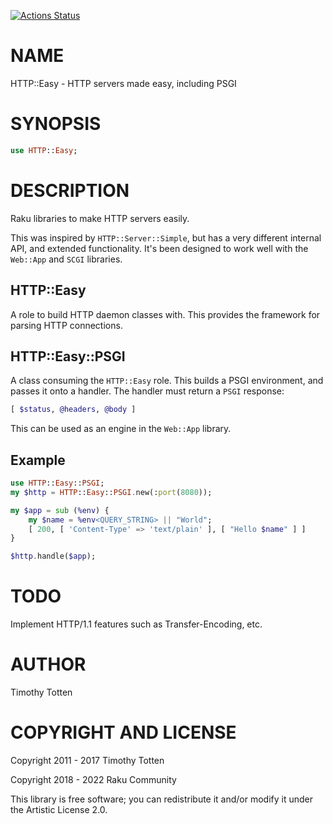 [![Actions Status](https://github.com/raku-community-modules/HTTP-Easy/actions/workflows/test.yml/badge.svg)](https://github.com/raku-community-modules/HTTP-Easy/actions)

NAME
====

HTTP::Easy - HTTP servers made easy, including PSGI

SYNOPSIS
========

```raku
use HTTP::Easy;
```

DESCRIPTION
===========

Raku libraries to make HTTP servers easily. 

This was inspired by `HTTP::Server::Simple`, but has a very different internal API, and extended functionality. It's been designed to work well with the `Web::App` and `SCGI` libraries.

HTTP::Easy
----------

A role to build HTTP daemon classes with. This provides the framework for parsing HTTP connections.

HTTP::Easy::PSGI
----------------

A class consuming the `HTTP::Easy` role. This builds a PSGI environment, and passes it onto a handler. The handler must return a `PSGI` response:

```raku
[ $status, @headers, @body ]
```

This can be used as an engine in the `Web::App` library.

Example
-------

```raku
use HTTP::Easy::PSGI;
my $http = HTTP::Easy::PSGI.new(:port(8080));

my $app = sub (%env) {
    my $name = %env<QUERY_STRING> || "World";
    [ 200, [ 'Content-Type' => 'text/plain' ], [ "Hello $name" ] ]
}

$http.handle($app);
```

TODO
====

Implement HTTP/1.1 features such as Transfer-Encoding, etc.

AUTHOR
======

Timothy Totten

COPYRIGHT AND LICENSE
=====================

Copyright 2011 - 2017 Timothy Totten

Copyright 2018 - 2022 Raku Community

This library is free software; you can redistribute it and/or modify it under the Artistic License 2.0.

